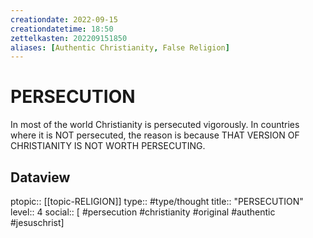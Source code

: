 ```yaml
---
creationdate: 2022-09-15
creationdatetime: 18:50
zettelkasten: 202209151850
aliases: [Authentic Christianity, False Religion]
---
```

# PERSECUTION
In most of the world Christianity is persecuted vigorously. In countries where it is NOT persecuted, the reason is because THAT VERSION OF CHRISTIANITY IS NOT WORTH PERSECUTING.

## Dataview
ptopic:: [[topic-RELIGION]]
type:: #type/thought
title:: "PERSECUTION"
level:: 4
social:: [ #persecution #christianity #original #authentic #jesuschrist]
